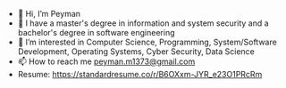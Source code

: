 - 👋 Hi, I’m Peyman
- 🌱 I have a master's degree in information and system security and a bachelor's degree in software engineering
- 👀 I’m interested in Computer Science, Programming, System/Software Development, Operating Systems, Cyber Security, Data Science
- 📫 How to reach me peyman.m1373@gmail.com
- Resume: https://standardresume.co/r/B6OXxm-JYR_e23O1PRcRm
